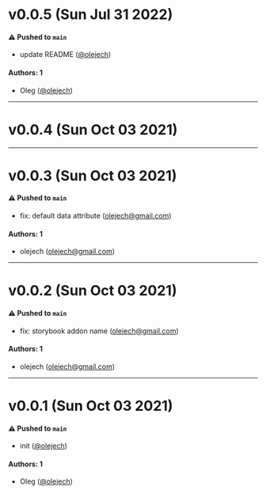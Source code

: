 # v0.0.5 (Sun Jul 31 2022)

#### ⚠️ Pushed to `main`

- update README ([@olejech](https://github.com/olejech))

#### Authors: 1

- Oleg ([@olejech](https://github.com/olejech))

---

# v0.0.4 (Sun Oct 03 2021)



---

# v0.0.3 (Sun Oct 03 2021)

#### ⚠️ Pushed to `main`

- fix: default data attribute (olejech@gmail.com)

#### Authors: 1

- olejech (olejech@gmail.com)

---

# v0.0.2 (Sun Oct 03 2021)

#### ⚠️ Pushed to `main`

- fix: storybook addon name (olejech@gmail.com)

#### Authors: 1

- olejech (olejech@gmail.com)

---

# v0.0.1 (Sun Oct 03 2021)

#### ⚠️ Pushed to `main`

- init ([@olejech](https://github.com/olejech))

#### Authors: 1

- Oleg ([@olejech](https://github.com/olejech))
